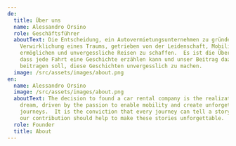 ```yaml
---
de:
  title: Über uns
  name: Alessandro Orsino
  role: Geschäftsführer
  aboutText: Die Entscheidung, ein Autovermietungsunternehmen zu gründen, ist die
    Verwirklichung eines Traums, getrieben von der Leidenschaft, Mobilität zu
    ermöglichen und unvergessliche Reisen zu schaffen.  Es ist die Überzeugung,
    dass jede Fahrt eine Geschichte erzählen kann und unser Beitrag dazu
    beitragen soll, diese Geschichten unvergesslich zu machen.
  image: /src/assets/images/about.png
en:
  name: Alessandro Orsino
  image: /src/assets/images/about.png
  aboutText: The decision to found a car rental company is the realization of a
    dream, driven by the passion to enable mobility and create unforgettable
    journeys.  It is the conviction that every journey can tell a story and that
    our contribution should help to make these stories unforgettable.
  role: Founder
  title: About
---
```

